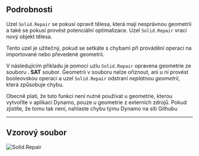 ## Podrobnosti
Uzel `Solid.Repair` se pokusí opravit tělesa, která mají nesprávnou geometrii a také se pokusí provést potenciální optimalizace. Uzel `Solid.Repair` vrací nový objekt tělesa.

Tento uzel je užitečný, pokud se setkáte s chybami při provádění operací na importované nebo převedené geometrii.

V následujícím příkladu je pomocí uzlu `Solid.Repair` opravena geometrie ze souboru **. SAT** soubor. Geometrii v souboru nelze oříznout, ani u ní provést booleovskou operaci a uzel `Solid.Repair` odstraní *neplatnou geometrii*, která způsobuje chybu.

Obecně platí, že tuto funkci není nutné používat u geometrie, kterou vytvoříte v aplikaci Dynamo, pouze u geometrie z externích zdrojů. Pokud zjistíte, že tomu tak není, nahlaste chybu týmu Dynamo na síti Githubu
___
## Vzorový soubor

![Solid.Repair](./Autodesk.DesignScript.Geometry.Solid.Repair_img.jpg)
